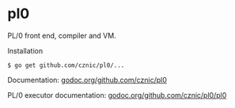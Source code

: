 # pl0

PL/0 front end, compiler and VM. 

Installation

    $ go get github.com/cznic/pl0/...

Documentation: [godoc.org/github.com/cznic/pl0](http://godoc.org/github.com/cznic/plO)

PL/0 executor documentation: [godoc.org/github.com/cznic/pl0/pl0](http://godoc.org/github.com/cznic/plO/pl0)
